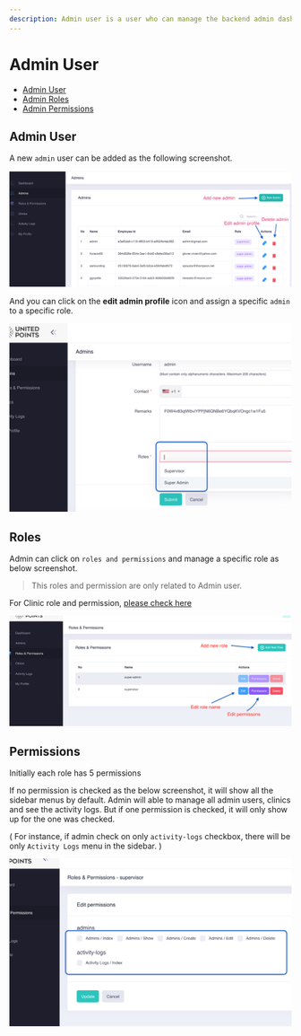 ```yaml
---
description: Admin user is a user who can manage the backend admin dashboard.
---
```


# Admin User

* [Admin User](user.md#admin-user)
* [Admin Roles](user.md#roles)
* [Admin Permissions](user.md#permissions)

## Admin User

A new `admin` user can be added as the following screenshot.

![](../.gitbook/assets/adduser.png)



And you can click on the **edit admin profile** icon and assign a specific `admin` to a specific role.

![](../.gitbook/assets/attach.png)



## Roles

Admin can click on `roles and permissions` and manage a specific role as below screenshot.

> This roles and permission are only related to Admin user.

For Clinic role and permission, [please check here](clinic.md)

![](../.gitbook/assets/role.png)

## Permissions

Initially each role has 5 permissions

If no permission is checked as the below screenshot, it will show all the sidebar menus by default. Admin will able to manage all admin users, clinics and see the activity logs. But if one permission is checked, it will only show up for the one was checked. 

\( For instance, if admin check on only `activity-logs` checkbox, there will be only `Activity Logs` menu in the sidebar. \)

![](../.gitbook/assets/permission.png)



